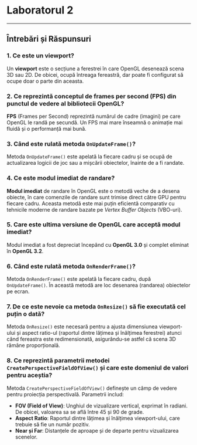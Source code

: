 # Laboratorul 2
---

## Întrebări și Răspunsuri

### 1. Ce este un viewport?
Un **viewport** este o secțiune a ferestrei în care OpenGL desenează scena 3D sau 2D. De obicei, ocupă întreaga fereastră, dar poate fi configurat să ocupe doar o parte din aceasta.

### 2. Ce reprezintă conceptul de frames per second (FPS) din punctul de vedere al bibliotecii OpenGL?
**FPS** (Frames per Second) reprezintă numărul de cadre (imagini) pe care OpenGL le randă pe secundă. Un FPS mai mare înseamnă o animație mai fluidă și o performanță mai bună.

### 3. Când este rulată metoda `OnUpdateFrame()`?
Metoda `OnUpdateFrame()` este apelată la fiecare cadru și se ocupă de actualizarea logicii de joc sau a mișcării obiectelor, înainte de a fi randate.

### 4. Ce este modul imediat de randare?
**Modul imediat** de randare în OpenGL este o metodă veche de a desena obiecte, în care comenzile de randare sunt trimise direct către GPU pentru fiecare cadru. Aceasta metodă este mai puțin eficientă comparativ cu tehnicile moderne de randare bazate pe *Vertex Buffer Objects* (VBO-uri).

### 5. Care este ultima versiune de OpenGL care acceptă modul imediat?
Modul imediat a fost depreciat începând cu **OpenGL 3.0** și complet eliminat în **OpenGL 3.2**.

### 6. Când este rulată metoda `OnRenderFrame()`?
Metoda `OnRenderFrame()` este apelată la fiecare cadru, după `OnUpdateFrame()`. În această metodă are loc desenarea (randarea) obiectelor pe ecran.

### 7. De ce este nevoie ca metoda `OnResize()` să fie executată cel puțin o dată?
Metoda `OnResize()` este necesară pentru a ajusta dimensiunea viewport-ului și aspect ratio-ul (raportul dintre lățimea și înălțimea ferestrei) atunci când fereastra este redimensionată, asigurându-se astfel că scena 3D rămâne proporțională.

### 8. Ce reprezintă parametrii metodei `CreatePerspectiveFieldOfView()` și care este domeniul de valori pentru aceștia?
Metoda `CreatePerspectiveFieldOfView()` definește un câmp de vedere pentru proiecția perspectivală. Parametrii includ:
- **FOV (Field of View)**: Unghiul de vizualizare vertical, exprimat în radiani. De obicei, valoarea sa se află între 45 și 90 de grade.
- **Aspect Ratio**: Raportul dintre lățimea și înălțimea viewport-ului, care trebuie să fie un număr pozitiv.
- **Near și Far**: Distanțele de aproape și de departe pentru vizualizarea scenelor.

